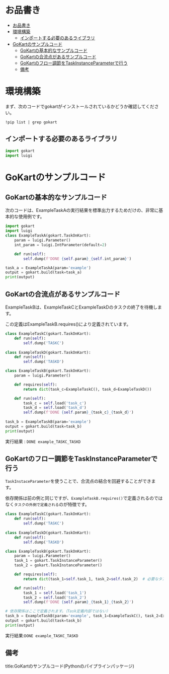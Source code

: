 



# お品書き


- [お品書き](#お品書き)
- [環境構築](#環境構築)
  - [インポートする必要のあるライブラリ](#インポートする必要のあるライブラリ)
- [GoKartのサンプルコード](#gokartのサンプルコード)
  - [GoKartの基本的なサンプルコード](#gokartの基本的なサンプルコード)
  - [GoKartの合流点があるサンプルコード](#gokartの合流点があるサンプルコード)
  - [GoKartのフロー調節をTaskInstanceParameterで行う](#gokartのフロー調節をtaskinstanceparameterで行う)
  - [備考](#備考)


# 環境構築

まず、次のコードでgokartがインストールされているかどうか確認してください。

`!pip list | grep gokart`

## インポートする必要のあるライブラリ

```py
import gokart
import luigi
```


# GoKartのサンプルコード


## GoKartの基本的なサンプルコード

次のコードは、ExampleTaskAの実行結果を標準出力するためだけの、非常に基本的な使用例です。

```py
import gokart
import luigi
class ExampleTaskA(gokart.TaskOnKart):
    param = luigi.Parameter()
    int_param = luigi.IntParameter(default=2)

    def run(self):
        self.dump(f'DONE {self.param}_{self.int_param}')

task_a = ExampleTaskA(param='example')
output = gokart.build(task=task_a)
print(output)
```


## GoKartの合流点があるサンプルコード

ExampleTaskBは、ExampleTaskCとExampleTaskDのタスクの終了を待機します。

この定義はExampleTaskB.requires()により定義されています。

```py
class ExampleTaskC(gokart.TaskOnKart):
    def run(self):
        self.dump('TASKC')
    
class ExampleTaskD(gokart.TaskOnKart):
    def run(self):
        self.dump('TASKD')

class ExampleTaskB(gokart.TaskOnKart):
    param = luigi.Parameter()

    def requires(self):
        return dict(task_c=ExampleTaskC(), task_d=ExampleTaskD())

    def run(self):
        task_c = self.load('task_c')
        task_d = self.load('task_d')
        self.dump(f'DONE {self.param}_{task_c}_{task_d}')
    
task_b = ExampleTaskB(param='example')
output = gokart.build(task=task_b)
print(output)
```

実行結果 : `DONE example_TASKC_TASKD`


## GoKartのフロー調節をTaskInstanceParameterで行う

`TaskInstaceParameter`を使うことで、合流点の結合を回避することができます。

依存関係は前の例と同じですが、`ExampleTaskB.requires()`で定義されるのではなく`タスクの外側で定義される`のが特徴です。

```py
class ExampleTaskC(gokart.TaskOnKart):
    def run(self):
        self.dump('TASKC')
    
class ExampleTaskD(gokart.TaskOnKart):
    def run(self):
        self.dump('TASKD')

class ExampleTaskB(gokart.TaskOnKart):
    param = luigi.Parameter()
    task_1 = gokart.TaskInstanceParameter()
    task_2 = gokart.TaskInstanceParameter()

    def requires(self):
        return dict(task_1=self.task_1, task_2=self.task_2)  # 必要なタスクはタスクパラメータ「task_1」と「task_2」から決定されます`

    def run(self):
        task_1 = self.load('task_1')
        task_2 = self.load('task_2')
        self.dump(f'DONE {self.param}_{task_1}_{task_2}')

# 依存関係はここで定義されます。（Task定義内部ではない）
task_b = ExampleTaskB(param='example', task_1=ExampleTaskC(), task_2=ExampleTaskD())
output = gokart.build(task=task_b)
print(output)
```

実行結果:`DONE example_TASKC_TASKD`




## 備考

title:GoKartのサンプルコード(Pythonのパイプラインパッケージ)


